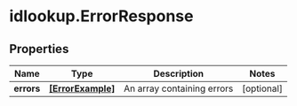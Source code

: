 # idlookup.ErrorResponse

## Properties

Name | Type | Description | Notes
------------ | ------------- | ------------- | -------------
**errors** | [**[ErrorExample]**](ErrorExample.md) | An array containing errors | [optional] 


